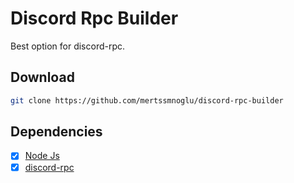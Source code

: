 # Discord Rpc Builder

Best option for discord-rpc.

## Download

```bash
git clone https://github.com/mertssmnoglu/discord-rpc-builder
```

## Dependencies

- [x] [Node Js](https://nodejs.org)
- [x] [discord-rpc](https://npmjs.com/package/discord-rpc)